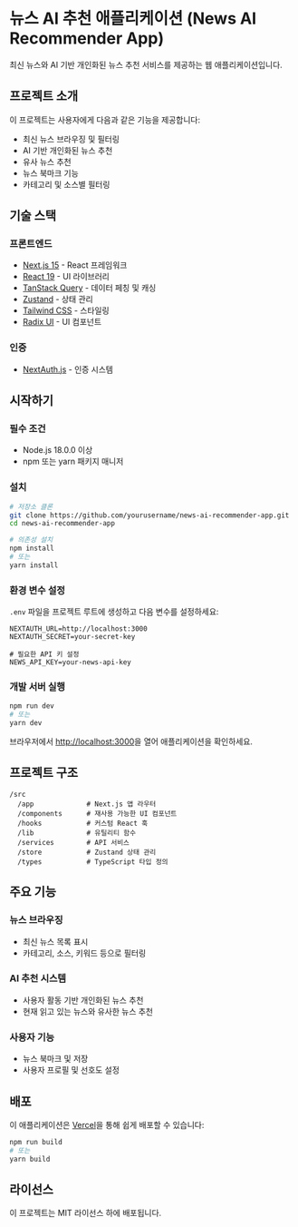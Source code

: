 # 뉴스 AI 추천 애플리케이션 (News AI Recommender App)

최신 뉴스와 AI 기반 개인화된 뉴스 추천 서비스를 제공하는 웹 애플리케이션입니다.

## 프로젝트 소개

이 프로젝트는 사용자에게 다음과 같은 기능을 제공합니다:

- 최신 뉴스 브라우징 및 필터링
- AI 기반 개인화된 뉴스 추천
- 유사 뉴스 추천
- 뉴스 북마크 기능
- 카테고리 및 소스별 필터링

## 기술 스택

### 프론트엔드
- [Next.js 15](https://nextjs.org/) - React 프레임워크
- [React 19](https://react.dev/) - UI 라이브러리
- [TanStack Query](https://tanstack.com/query) - 데이터 페칭 및 캐싱
- [Zustand](https://zustand-demo.pmnd.rs/) - 상태 관리
- [Tailwind CSS](https://tailwindcss.com/) - 스타일링
- [Radix UI](https://www.radix-ui.com/) - UI 컴포넌트

### 인증
- [NextAuth.js](https://next-auth.js.org/) - 인증 시스템

## 시작하기

### 필수 조건
- Node.js 18.0.0 이상
- npm 또는 yarn 패키지 매니저

### 설치

```bash
# 저장소 클론
git clone https://github.com/yourusername/news-ai-recommender-app.git
cd news-ai-recommender-app

# 의존성 설치
npm install
# 또는
yarn install
```

### 환경 변수 설정

`.env` 파일을 프로젝트 루트에 생성하고 다음 변수를 설정하세요:

```
NEXTAUTH_URL=http://localhost:3000
NEXTAUTH_SECRET=your-secret-key

# 필요한 API 키 설정
NEWS_API_KEY=your-news-api-key
```

### 개발 서버 실행

```bash
npm run dev
# 또는
yarn dev
```

브라우저에서 [http://localhost:3000](http://localhost:3000)을 열어 애플리케이션을 확인하세요.

## 프로젝트 구조

```
/src
  /app             # Next.js 앱 라우터
  /components      # 재사용 가능한 UI 컴포넌트
  /hooks           # 커스텀 React 훅
  /lib             # 유틸리티 함수
  /services        # API 서비스
  /store           # Zustand 상태 관리
  /types           # TypeScript 타입 정의
```

## 주요 기능

### 뉴스 브라우징
- 최신 뉴스 목록 표시
- 카테고리, 소스, 키워드 등으로 필터링

### AI 추천 시스템
- 사용자 활동 기반 개인화된 뉴스 추천
- 현재 읽고 있는 뉴스와 유사한 뉴스 추천

### 사용자 기능
- 뉴스 북마크 및 저장
- 사용자 프로필 및 선호도 설정

## 배포

이 애플리케이션은 [Vercel](https://vercel.com)을 통해 쉽게 배포할 수 있습니다:

```bash
npm run build
# 또는
yarn build
```

## 라이선스

이 프로젝트는 MIT 라이선스 하에 배포됩니다.
